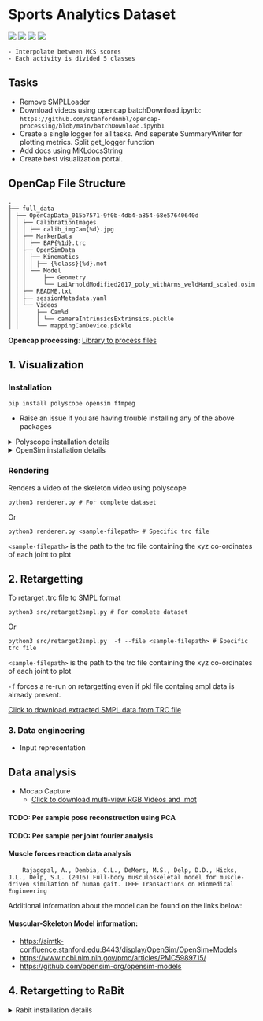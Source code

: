 # Sports Analytics Dataset 
 

[![](https://img.shields.io/badge/Project-Page-blue?style=flat&logo=Google%20chrome&logoColor=blue)](https://rose-stl-lab.github.io/UCSD-OpenCap-Fitness-Dataset/)
[![](https://img.shields.io/badge/Paper-PDF-green?style=flat&logo=arXiv&logoColor=green)](https://www.overleaf.com/project/655aba246db8455baf77edd5)
[![](https://img.shields.io/badge/Code-Github-red?style=flat&logo=github)](https://github.com/shubhMaheshwari/UCSD-Fitness-Dataset)
[![](https://img.shields.io/badge/Dataset-Videos-pink)]()


```
- Interpolate between MCS scores 
- Each activity is divided 5 classes 
```


## Tasks
- Remove SMPLLoader
- Download videos using opencap batchDownload.ipynb: `https://github.com/stanfordnmbl/opencap-processing/blob/main/batchDownload.ipynb1`
- Create a single logger for all tasks. And seperate SummaryWriter for plotting metrics. Split get_logger function 
- Add docs using MKLdocsString 
- Create best visualization portal. 

## OpenCap File Structure
```
.
├── full_data
│ ├── OpenCapData_015b7571-9f0b-4db4-a854-68e57640640d
│ │ ├── CalibrationImages
│ │ │ ├── calib_imgCam{%d}.jpg
│ │ ├── MarkerData
│ │ │ ├── BAP{%1d}.trc
│ │ ├── OpenSimData
│ │ │ ├── Kinematics
│ │ │ │ ├── {%class}{%d}.mot
│ │ │ └── Model
│ │ │     ├── Geometry
│ │ │     └── LaiArnoldModified2017_poly_withArms_weldHand_scaled.osim 
│ │ ├── README.txt
│ │ ├── sessionMetadata.yaml
│ │ └── Videos
│ │     ├── Cam%d
│ │     │ └── cameraIntrinsicsExtrinsics.pickle
│ │     └── mappingCamDevice.pickle
```
**Opencap processing**:  [Library to process files](https://github.com/stanfordnmbl/opencap-processing )


## 1. Visualization 

### Installation
```
pip install polyscope opensim ffmpeg
```

- Raise an issue if you are having trouble installing any of the above packages


<details>
<summary>Polyscope installation details </summary>
- Linux

```
```
</details>


<details>
<summary>OpenSim installation details </summary>
 Step:1 - https://github.com/opensim-org/opensim-core/wiki/Build-Instructions#configuration-1
 Step 2 - https://simtk-confluence.stanford.edu:8443/display/OpenSim/Scripting+in+Python
</details>



###  Rendering 
Renders a video of the skeleton video using polyscope 
```
python3 renderer.py # For complete dataset
```
Or 
```
python3 renderer.py <sample-filepath> # Specific trc file
```

`<sample-filepath>` is the path to the trc file containing the xyz co-ordinates of each joint to plot


## 2. Retargetting  
To retarget .trc file to SMPL format  
```
python3 src/retarget2smpl.py # For complete dataset
```
Or 
```
python3 src/retarget2smpl.py  -f --file <sample-filepath> # Specific trc file 
```


`<sample-filepath>` is the path to the trc file containing the xyz co-ordinates of each joint to plot

`-f` forces a re-run on retargetting even if pkl file containg smpl data is already present.  

[Click to download extracted SMPL data from TRC file](https://ucsdcloud-my.sharepoint.com/:u:/g/personal/shmaheshwari_ucsd_edu/EQ41wb0to2pHsLFhXmdTT2sB4jutOKR37ZLo7m6zv_X3hw) 



### 3. Data engineering 
- Input representation 


## Data analysis
- Mocap Capture 
    - [Click to download multi-view RGB Videos and .mot](https://ucsdcloud-my.sharepoint.com/:f:/g/personal/zweatherford_ucsd_edu/EuHlQ1oahHBGgRTADJoImk8BclFRfX5VLFcI0_CbKiZ9Tg?e=q4lBjq)  


#### TODO: Per sample pose reconstruction using PCA 

#### TODO: Per sample per joint fourier analysis 


#### Muscle forces reaction data analysis
```
    Rajagopal, A., Dembia, C.L., DeMers, M.S., Delp, D.D., Hicks, J.L., Delp, S.L. (2016) Full-body musculoskeletal model for muscle-driven simulation of human gait. IEEE Transactions on Biomedical Engineering
```

Additional information about the model can be found on the links below: 
#### Muscular-Skeleton Model information: 
- https://simtk-confluence.stanford.edu:8443/display/OpenSim/OpenSim+Models
- https://www.ncbi.nlm.nih.gov/pmc/articles/PMC5989715/
- https://github.com/opensim-org/opensim-models





## 4. Retargetting to RaBit

<details>
<summary>Rabit installation details </summary>
1. Clone RaBit Library

```
    git clone https://github.com/zhongjinluo/RaBit.git
    cd RaBit 
```
2. Download model data from [link](https://drive.google.com/file/d/1yvweTYPKtmuMt5Eu7CHZ4-Do4CRYLFtp/view?usp=sharing) to `<HOME_PATH>/RaBit`

3. Unzip 
```
unzip rabit_data.zip
```
</details>

